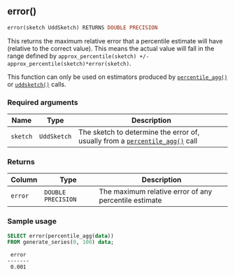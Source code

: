 ## error()

```SQL
error(sketch UddSketch) RETURNS DOUBLE PRECISION
```

This returns the maximum relative error that a percentile estimate will have
(relative to the correct value). This means the actual value will fall in the
range defined by `approx_percentile(sketch) +/- approx_percentile(sketch)*error(sketch)`.

This function can only be used on estimators produced by [`percentile_agg()`](/hyperfunctions/percentile-approximation/percentile_agg) or [`uddsketch()`](/hyperfunctions/percentile-approximation/percentile-aggregation-methods/uddsketch) calls.

### Required arguments

|Name|Type|Description|
|---|---|---|
|`sketch`|`UddSketch`|The sketch to determine the error of, usually from a [`percentile_agg()`](/hyperfunctions/percentile-approximation/aggregation-methods/percentile_agg/) call|

### Returns

|Column|Type|Description|
|---|---|---|
|`error`|`DOUBLE PRECISION`|The maximum relative error of any percentile estimate|

### Sample usage

```SQL
SELECT error(percentile_agg(data))
FROM generate_series(0, 100) data;
```
```output
 error
-------
 0.001
```
